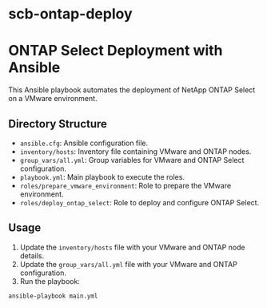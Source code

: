 # scb-ontap-deploy
 
# ONTAP Select Deployment with Ansible

This Ansible playbook automates the deployment of NetApp ONTAP Select on a VMware environment.

## Directory Structure

- `ansible.cfg`: Ansible configuration file.
- `inventory/hosts`: Inventory file containing VMware and ONTAP nodes.
- `group_vars/all.yml`: Group variables for VMware and ONTAP Select configuration.
- `playbook.yml`: Main playbook to execute the roles.
- `roles/prepare_vmware_environment`: Role to prepare the VMware environment.
- `roles/deploy_ontap_select`: Role to deploy and configure ONTAP Select.

## Usage

1. Update the `inventory/hosts` file with your VMware and ONTAP node details.
2. Update the `group_vars/all.yml` file with your VMware and ONTAP configuration.
3. Run the playbook:

```bash
ansible-playbook main.yml

